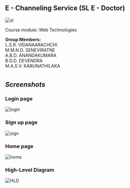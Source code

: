 
## E - Channeling Service  (SL E - Doctor)

![sl](https://github.com/user-attachments/assets/d72a1739-8f4d-48ae-9254-9606144aaf9c)


Course module: Web Technologies

**Group Members:**  
L.S.R. VIDANAARACHCHI  
M.M.N.D. SENEVIRATNE  
A.B.D. ANANDAKUMARA  
B.D.D. DEVENDRA  
M.A.S.V. KARUNATHILAKA

#


## *Screenshots*


### Login page

![login](https://github.com/user-attachments/assets/3fe1dbf8-8555-4a84-bb2d-4bf264506695)

### Sign up page

![sign](https://github.com/user-attachments/assets/abc9f7c1-8dd3-4c8f-86ec-7e3f41433787)

### Home page

![home](https://github.com/user-attachments/assets/8cb35281-516f-40b3-90b0-0188c6ae2057)

### High-Level Diagram


![HLD](https://github.com/user-attachments/assets/63fa01c4-fadb-4003-aa5d-14c849c8a164)


